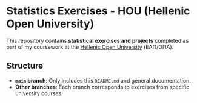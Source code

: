 # Statistics Exercises - HOU (Hellenic Open University)

This repository contains **statistical exercises and projects** completed as part of my coursework at the [Hellenic Open University](https://www.eap.gr) (ΕΑΠ/ΟΠΑ).  

## Structure  
- **`main` branch**: Only includes this `README.md` and general documentation.  
- **Other branches**: Each branch corresponds to exercises from specific university courses 
